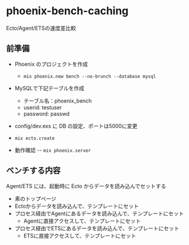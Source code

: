 # phoenix-bench-caching
Ecto/Agent/ETSの速度差比較

## 前準備

- Phoenix のプロジェクトを作成
  - `mix phoenix.new bench --no-brunch --database mysql`

- MySQLで下記テーブルを作成
  - テーブル名：phoenix_bench
  - userid: testuser
  - password: passwd

- config/dev.exs に DB の設定、ポートは5000に変更
- `mix ecto.create`
- 動作確認
-- `mix phoenix.server`

## ベンチする内容

Agent/ETS には、起動時に Ecto からデータを読み込んでセットする

- 素のトップページ
- Ectoからデータを読み込んで、テンプレートにセット
- プロセス経由でAgentにあるデータを読み込んで、テンプレートにセット
  - Agentに直接アクセスして、テンプレートにセット
- プロセス経由でETSにあるデータを読み込んで、テンプレートにセット
  - ETSに直接アクセスして、テンプレートにセット
